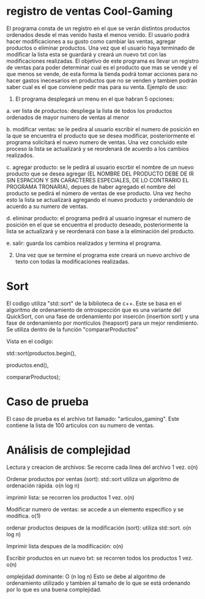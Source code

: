 # registro de ventas Cool-Gaming

El programa consta de un registro en el que se verán distintos productos ordenados desde el mas venido hasta el menos venido. El usuario podrá hacer modificaciones a su gusto como cambiar las ventas, agregar productos o eliminar productos. Una vez que el usuario haya terminado de modificar la lista esta se guardará y creará un nuevo txt con las modificaciones realizadas. El objetivo de este programa es llevar un registro de ventas para poder determinar cual es el producto que mas se vende y el que menos se vende, de esta forma la tienda podrá tomar acciones para no hacer gastos inecesarios en productos que no se venden y tambien podrán saber cual es el que conviene pedir mas para su venta. Ejemplo de uso:

1. El programa desplegará un menu en el que habran 5 opciones:
   
  a. ver lista de productos: despliega la lista de todos los productos ordenados de mayor numero de ventas al menor
  
  b. modificar ventas: se le pedira al usuario escribir el numero de posición en la que se encuentra el producto que se desea modificar, posteriormente el programa solicitará el nuevo numero de ventas. Una vez concluido este proceso la lista se actualizará y se reordenará de acuerdo a los cambios realizados.
  
  c. agregar producto: se le pedirá al usuario escrbir el nombre de un nuevo producto que se desea agregar (EL NOMBRE DEL PRODUCTO DEBE DE IR SIN ESPACION Y SIN CARACTERES ESPECIALES, DE LO CONTRARIO EL PROGRAMA TRONARIA), depues de haber agregado el nombre del producto se pedirá el número de ventas de ese producto. Una vez hecho esto la lista se actualizará agregando el nuevo producto y ordenandolo de acuerdo a su numero de ventas.
  
  d. eliminar producto: el programa pedirá al usuario ingresar el numero de posición en el que se encuentra el producto deseado, posteriormente la lista se actualizará y se reordenará con base a la eliminación del producto.
  
  e. salir: guarda los cambios realizados y termina el programa.

2. Una vez que se termine el programa este creará un nuevo archivo de texto con todas la modificaciones realizadas.


# Sort

El codigo utiliza "std::sort" de la biblioteca de c++. Este se basa en el algoritmo de ordenamiento de ontrospección que es una variante del QuickSort, con una fase de ordenamiento por insercón (insertion sort) y una fase de ordenamiento por montículos (heapsort) para un mejor rendimiento. Se utiliza dentro de la función "compararProductos"

Vista en el codigo: 

std::sort(productos.begin(),

productos.end(),

compararProductos);

# Caso de prueba

El caso de prueba es el archivo txt llamado: "articulos_gaming". Este contiene la lista de 100 articulos con su numero de ventas.

# Análisis de complejidad

Lectura y creacion de archivos: Se recorre cada linea del archivo 1 vez. o(n)

Ordenar productos por ventas (sort): std::sort utiliza un algoritmo de ordenación rápida. o(n log n)

imprimir lista: se recorren los productos 1 vez. o(n)

Modificar numero de ventas: se accede a un elemento especifico y se modifica. o(1)

ordenar productos despues de la modificación (sort): utiliza std::sort. o(n log n)

Imprimir lista despues de la modificación: o(n)

Escribir productos en un nuevo txt: se recorren todos los productos 1 vez. o(n)

omplejidad dominante: O (n log n) Esto se debe al algoritmo de ordenamiento utilizado y tambien al tamaño de lo que se está ordenando por lo que es una buena complejidad.
